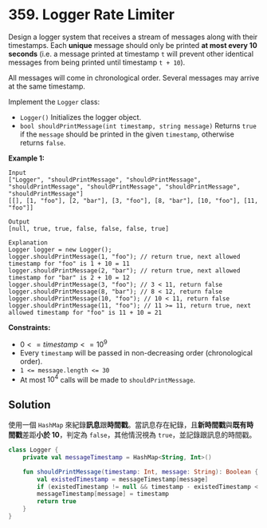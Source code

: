 # 359. Logger Rate Limiter 

Design a logger system that receives a stream of messages along with their timestamps. Each **unique** message should only be printed **at most every 10 seconds** (i.e. a message printed at timestamp `t` will prevent other identical messages from being printed until timestamp `t + 10`).

All messages will come in chronological order. Several messages may arrive at the same timestamp.

Implement the `Logger` class:

- `Logger()` Initializes the logger object.
- `bool shouldPrintMessage(int timestamp, string message)` Returns `true` if the `message` should be printed in the given `timestamp`, otherwise returns `false`.

**Example 1:**
```
Input
["Logger", "shouldPrintMessage", "shouldPrintMessage", "shouldPrintMessage", "shouldPrintMessage", "shouldPrintMessage", "shouldPrintMessage"]
[[], [1, "foo"], [2, "bar"], [3, "foo"], [8, "bar"], [10, "foo"], [11, "foo"]]

Output
[null, true, true, false, false, false, true]

Explanation
Logger logger = new Logger();
logger.shouldPrintMessage(1, "foo"); // return true, next allowed timestamp for "foo" is 1 + 10 = 11
logger.shouldPrintMessage(2, "bar"); // return true, next allowed timestamp for "bar" is 2 + 10 = 12
logger.shouldPrintMessage(3, "foo"); // 3 < 11, return false
logger.shouldPrintMessage(8, "bar"); // 8 < 12, return false
logger.shouldPrintMessage(10, "foo"); // 10 < 11, return false
logger.shouldPrintMessage(11, "foo"); // 11 >= 11, return true, next allowed timestamp for "foo" is 11 + 10 = 21
 ``` 
 

**Constraints:**

- $0 <= timestamp <= 10^9$
- Every `timestamp` will be passed in non-decreasing order (chronological order).
- `1 <= message.length <= 30`
- At most $10^4$ calls will be made to `shouldPrintMessage`.

## Solution
使用一個 `HashMap` 來紀錄**訊息**跟**時間戳**。當訊息存在紀錄，且**新時間戳**與**既有時間戳**差距**小於 10**，判定為 `false`，其他情況視為 `true`，並記錄跟訊息的時間戳。

```kotlin
class Logger {
    private val messageTimestamp = HashMap<String, Int>()

    fun shouldPrintMessage(timestamp: Int, message: String): Boolean {
        val existedTimestamp = messageTimestamp[message]
        if (existedTimestamp != null && timestamp - existedTimestamp < 10) return false
        messageTimestamp[message] = timestamp
        return true
    }
}
```